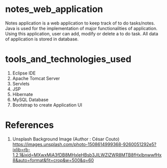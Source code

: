 # notes_web_application
Notes application is a web application to keep track of to do tasks/notes. 
Java is used for the implementation of major functionalities of application.
Using this application, user can add, modify or delete a to do task.
All data of application is stored in database.

# tools_and_technologies_used
1. Eclipse IDE
2. Apache Tomcat Server
3. Servlets
4. JSP
5. Hibernate
6. MySQL Database
7. Bootstrap to create Application UI

# References
1. Unsplash Background Image (Author : César Couto)
https://images.unsplash.com/photo-1508614999368-9260051292e5?ixlib=rb-1.2.1&ixid=MXwxMjA3fDB8MHxleHBsb3JlLWZlZWR8MTB8fHxlbnwwfHx8&auto=format&fit=crop&w=500&q=60
